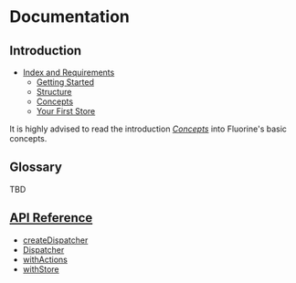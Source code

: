 # Documentation

## Introduction

* [Index and Requirements](introduction/README.md)
  * [Getting Started](introduction/getting-started.md)
  * [Structure](introduction/structure.md)
  * [Concepts](introduction/concepts.md)
  * [Your First Store](introduction/your-first-store.md)

It is highly advised to read the introduction
[*Concepts*](introduction/concepts.md)
into Fluorine's basic concepts.

## Glossary

TBD

## [API Reference](api/README.md)

* [createDispatcher](api/createDispatcher.md)
* [Dispatcher](api/dispatcher.md)
* [withActions](api/withActions.md)
* [withStore](api/withStore.md)
